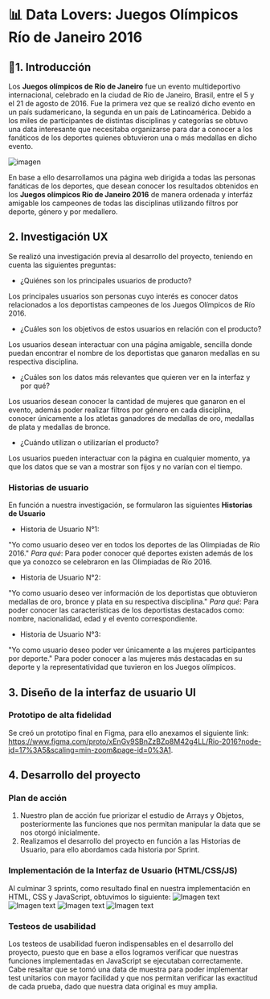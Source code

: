 # 📊 Data Lovers: Juegos Olímpicos Río de Janeiro 2016

## 📎1. Introducción
Los **Juegos olímpicos de Río de Janeiro** fue un evento multideportivo internacional, celebrado en la ciudad de Río de Janeiro, Brasil, entre el 5 y el 21 de agosto de 2016. Fue la primera vez que se realizó dicho evento en un país sudamericano, la segunda en un país de Latinoamérica. Debido a los miles de participantes de distintas disciplinas y categorías se obtuvo una data interesante que necesitaba organizarse para dar a conocer a los fanáticos de los deportes quienes obtuvieron una o más medallas en dicho evento.

 ![imagen](https://s1.eestatic.com/2017/07/05/deportes/juegos-olimpicos/juegos_olimpicos-juegos_olimpicos_2016-coi_-comite_olimpico_internacional_228990320_38598434_1024x576.jpg)
 
En base a ello desarrollamos una página web dirigida a todas las personas fanáticas de los deportes, que desean conocer los resultados obtenidos en los **Juegos olímpicos Río de Janeiro 2016** de manera ordenada y interfáz amigable los campeones de todas las disciplinas utilizando filtros por deporte, género y por medallero.

## 2. Investigación UX

Se realizó una investigación previa al desarrollo del proyecto, teniendo en cuenta las siguientes preguntas:

* ¿Quiénes son los principales usuarios de producto?

Los principales usuarios son personas cuyo interés es conocer datos relacionados a los deportistas campeones de los Juegos Olímpicos de Río 2016. 

* ¿Cuáles son los objetivos de estos usuarios en relación con el producto?

Los usuarios desean interactuar con una página amigable, sencilla donde puedan encontrar el nombre de los deportistas que ganaron medallas en su respectiva disciplina.

* ¿Cuáles son los datos más relevantes que quieren ver en la interfaz y por qué?

Los usuarios desean conocer la cantidad de mujeres que ganaron en el evento, además poder realizar filtros por género en cada disciplina, conocer únicamente a los atletas ganadores de medallas de oro, medallas de plata y medallas de bronce.

* ¿Cuándo utilizan o utilizarían el producto?

Los usuarios pueden interactuar con la página en cualquier momento, ya que los datos que se van a mostrar son fijos y no varían con el tiempo.

### Historias de usuario

En función a nuestra investigación, se formularon las siguientes **Historias de Usuario**

* Historia de Usuario N°1:

"Yo como usuario deseo ver en todos los deportes de las Olimpiadas de Río 2016."
*Para qué*: Para poder conocer qué deportes existen además de los que ya conozco se celebraron en las Olimpiadas de Río 2016.

* Historia de Usuario N°2:

"Yo como usuario deseo ver información de los deportistas que obtuvieron medallas de oro, bronce y plata en su respectiva disciplina."
*Para qué*: Para poder conocer las características de los deportistas destacados como: nombre, nacionalidad, edad y el evento correspondiente.

* Historia de Usuario N°3:

"Yo como usuario deseo poder ver únicamente a las mujeres participantes por deporte."
Para poder conocer a las mujeres más destacadas en su deporte y la representatividad que tuvieron en los Juegos olímpicos. 

## 3. Diseño de la interfaz de usuario UI

### Prototipo de alta fidelidad

Se creó un prototipo final en Figma, para ello anexamos el siguiente link: https://www.figma.com/proto/xEnGv9SBnZzBZp8M42g4LL/Rio-2016?node-id=17%3A5&scaling=min-zoom&page-id=0%3A1.

## 4. Desarrollo del proyecto

### Plan de acción

1. Nuestro plan de acción fue priorizar el estudio de Arrays y Objetos, posteriormente las funciones que nos permitan manipular la data que se nos otorgó inicialmente.
2. Realizamos el desarrollo del proyecto en función a las Historias de Usuario, para ello abordamos cada historia por Sprint.

### Implementación de la Interfaz de Usuario (HTML/CSS/JS)
 Al culminar 3 sprints, como resultado final en nuestra implementación en HTML, CSS y JavaScript, obtuvimos lo siguiente:
![Imagen text](https://github.com/lindalopezc/LIM017-data-lovers/blob/main/src/imagenes/resultado-final-1.png)
![Imagen text](https://github.com/lindalopezc/LIM017-data-lovers/blob/main/src/imagenes/resultado-final-2.png)
![Imagen text](https://github.com/lindalopezc/LIM017-data-lovers/blob/main/src/imagenes/resultado-final-3.png)
![Imagen text](https://github.com/lindalopezc/LIM017-data-lovers/blob/main/src/imagenes/resultado-final-4.png)

### Testeos de usabilidad

 Los testeos de usabilidad fueron indispensables en el desarrollo del proyecto, puesto que en base a ellos logramos verificar que nuestras funciones implementadas en JavaScript se ejecutaban correctamente. Cabe resaltar que se tomó una data de muestra para poder implementar test unitarios con mayor facilidad y que nos permitan verificar las exactitud de cada prueba, dado que nuestra data original es muy amplia.


